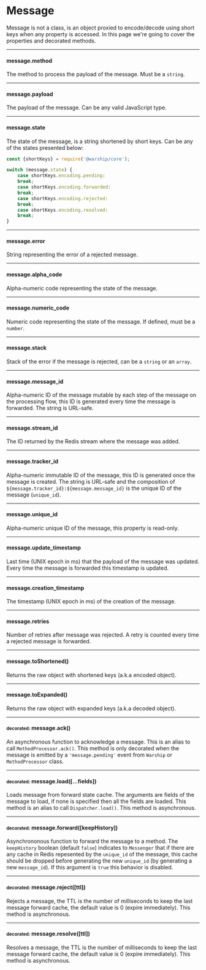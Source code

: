 # Message

Message is not a class, is an object proxied to encode/decode using short keys when any property is accessed. In this page we're going to cover the properties and decorated methods.

---------------------------------

#### message.method

The method to process the payload of the message. Must be a `string`.

---------------------------------

#### message.payload

The payload of the message. Can be any valid JavaScript type.

---------------------------------

#### message.state

The state of the message, is a string shortened by short keys. Can be any of the states presented below:

```javascript
const {shortKeys} = require('@warship/core');

switch (message.state) {
	case shortKeys.encoding.pending:
	break;
	case shortKeys.encoding.forwarded:
	break;
	case shortKeys.encoding.rejected:
	break;
	case shortKeys.encoding.resolved:
	break;
}
```

---------------------------------

#### message.error

String representing the error of a rejected message.

---------------------------------

#### message.alpha_code

Alpha-numeric code representing the state of the message.

---------------------------------

#### message.numeric_code

Numeric code representing the state of the message. If defined, must be a `number`.

---------------------------------

#### message.stack

Stack of the error if the message is rejected, can be a `string` or an `array`.

---------------------------------

#### message.message_id

Alpha-numeric ID of the message mutable by each step of the message on the processing flow, this ID is generated every time the message is forwarded. The string is URL-safe.

---------------------------------

#### message.stream_id

The ID returned by the Redis stream where the message was added.

---------------------------------

#### message.tracker_id

Alpha-numeric immutable ID of the message, this ID is generated once the message is created. The string is URL-safe and the composition of `${message.tracker_id}:${message.message_id}` is the unique ID of the message (`unique_id`).

---------------------------------

#### message.unique_id

Alpha-numeric unique ID of the message, this property is read-only.

---------------------------------

#### message.update_timestamp

Last time (UNIX epoch in ms) that the payload of the message was updated. Every time the message is forwarded this timestamp is updated.

---------------------------------

#### message.creation_timestamp

The timestamp (UNIX epoch in ms) of the creation of the message.

---------------------------------

#### message.retries

Number of retries after message was rejected. A retry is counted every time a rejected message is forwarded.

---------------------------------

#### message.toShortened()

Returns the raw object with shortened keys (a.k.a encoded object).

---------------------------------

#### message.toExpanded()

Returns the raw object with expanded keys (a.k.a decoded object).

---------------------------------

#### <small>decorated:</small> message.ack()

An asynchronous function to acknowledge a message. This is an alias to call `MethodProcessor.ack()`. This method is only decorated when the message is emitted by a `'message.pending'` event from `Warship` or `MethodProcessor` class.

---------------------------------

#### <small>decorated:</small> message.load([...fields])

Loads message from forward state cache. The arguments are fields of the message to load, if none is specified then all the fields are loaded. This method is an alias to call `Dispatcher.load()`. This method is asynchronous.

---------------------------------

#### <small>decorated:</small> message.forward([keepHistory])

Asynchrononous function to forward the message to a method. The `keepHistory` boolean (default `false`) indicates to `Messenger` that if there are any cache in Redis repesented by the `unique_id` of the message, this cache should be dropped before generating the new `unique_id` (by generating a new `message_id`). If this argument is `true` this behavior is disabled.

---------------------------------

#### <small>decorated:</small> message.reject([ttl])

Rejects a message, the TTL is the number of milliseconds to keep the last message forward cache, the default value is 0 (expire immediately). This method is asynchronous.

---------------------------------

#### <small>decorated:</small> message.resolve([ttl])

Resolves a message, the TTL is the number of milliseconds to keep the last message forward cache, the default value is 0 (expire immediately). This method is asynchronous.